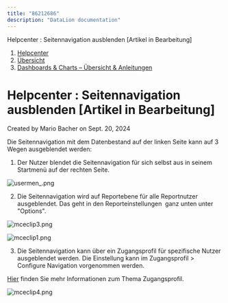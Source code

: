 ```yaml
---
title: "86212686"
description: "DataLion documentation"
---
```


Helpcenter : Seitennavigation ausblenden \[Artikel in Bearbeitung\]  

1.  [Helpcenter](index.html)
2.  [Übersicht](2982609.html)
3.  [Dashboards & Charts – Übersicht & Anleitungen](3539109.html)

# Helpcenter : Seitennavigation ausblenden \[Artikel in Bearbeitung\]

Created by Mario Bacher on Sept. 20, 2024

Die Seitennavigation mit dem Datenbestand auf der linken Seite kann auf 3 Wegen ausgeblendet werden:

1.  Der Nutzer blendet die Seitennavigation für sich selbst aus in seinem Startmenü auf der rechten Seite.
    

![usermen_.png](/img/86310928.png?width=366)

2.  Die Seitennavigation wird auf Reportebene für alle Reportnutzer ausgeblendet. Das geht in den Reporteinstellungen  ganz unten unter "Options".
    

![mceclip3.png](/img/86310935.png?width=39)

![mceclip1.png](/img/86310941.png?width=760)

3.  Die Seitennavigation kann über ein Zugangsprofil für spezifische Nutzer ausgeblendet werden. Die Einstellung kann im Zugangsprofil > Configure Navigation vorgenommen werden.
    

[Hier](https://datalion.zendesk.com/hc/de/articles/360020956572-Projekteinstellungen-Zugang) finden Sie mehr Informationen zum Thema Zugangsprofil.

![mceclip4.png](/img/86310947.png?width=312)